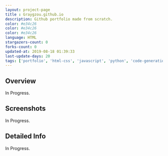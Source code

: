 ```yaml
---
layout: project-page
title : Graygzou.github.io
description: Github portfolio made from scratch.
color: #e34c26
color: #e34c26
color: #e34c26
language: HTML
stargazers-count: 0
forks-count: 0
updated-at: 2019-08-18 01:39:33
last-update-days: 20
tags: ['portfolio', 'html-css', 'javascript', 'python', 'code-generation', 'github-api']
---
```

<!---
Gregoire Boiron <gregoire.boiron@gmail.com>
Copyright (c) 2018 Gregoire Boiron  All Rights Reserved.
--->

Overview
--------------------
In Progress.

Screenshots
--------------------
In Progress.

Detailed Info
--------------------
In Progress.
